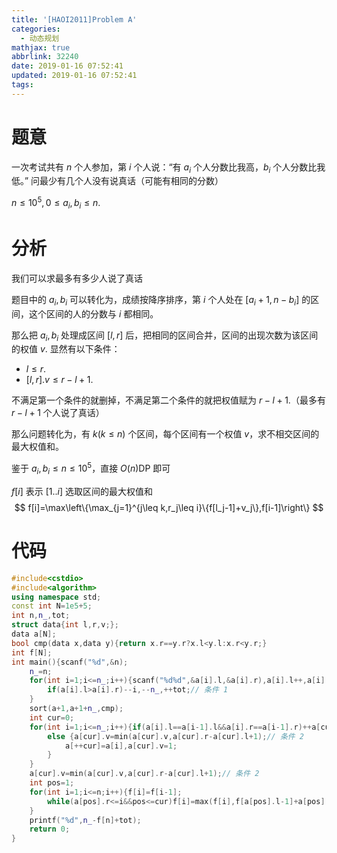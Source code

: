 ```yaml
---
title: '[HAOI2011]Problem A'
categories:
  - 动态规划
mathjax: true
abbrlink: 32240
date: 2019-01-16 07:52:41
updated: 2019-01-16 07:52:41
tags:
---
```


# 题意

一次考试共有 $n$ 个人参加，第 $i$ 个人说：“有 $a_i$ 个人分数比我高，$b_i$ 个人分数比我低。” 问最少有几个人没有说真话（可能有相同的分数）

$n\leq 10^5,0\leq a_i,b_i\leq n$.

<!--more-->

# 分析

我们可以求最多有多少人说了真话

题目中的 $a_i,b_i$ 可以转化为，成绩按降序排序，第 $i$ 个人处在 $[a_i+1,n-b_i]$ 的区间，这个区间的人的分数与 $i$ 都相同。

那么把 $a_i,b_i$ 处理成区间 $[l,r]$ 后，把相同的区间合并，区间的出现次数为该区间的权值 $v$. 显然有以下条件：

- $l\leq r$.
- $[l,r].v\leq r-l+1$.

不满足第一个条件的就删掉，不满足第二个条件的就把权值赋为 $r-l+1$.（最多有 $r-l+1$ 个人说了真话）

那么问题转化为，有 $k(k\leq n)$ 个区间，每个区间有一个权值 $v$，求不相交区间的最大权值和。

鉴于 $a_i,b_i\leq n \leq 10^5$，直接 $O(n)$DP 即可

$f[i]$ 表示 $[1..i]$ 选取区间的最大权值和
$$
f[i]=\max\left\{\max_{j=1}^{j\leq k,r_j\leq i}\{f[l_j-1]+v_j\},f[i-1]\right\}
$$

# 代码

```cpp
#include<cstdio>
#include<algorithm>
using namespace std;
const int N=1e5+5;
int n,n_,tot;
struct data{int l,r,v;};
data a[N];
bool cmp(data x,data y){return x.r==y.r?x.l<y.l:x.r<y.r;}
int f[N];
int main(){scanf("%d",&n);
	n_=n;
	for(int i=1;i<=n_;i++){scanf("%d%d",&a[i].l,&a[i].r),a[i].l++,a[i].r=n-a[i].r;
		if(a[i].l>a[i].r)--i,--n_,++tot;// 条件 1
	}
	sort(a+1,a+1+n_,cmp);
	int cur=0;
	for(int i=1;i<=n_;i++){if(a[i].l==a[i-1].l&&a[i].r==a[i-1].r)++a[cur].v;
		else {a[cur].v=min(a[cur].v,a[cur].r-a[cur].l+1);// 条件 2
			a[++cur]=a[i],a[cur].v=1;
		}
	}
	a[cur].v=min(a[cur].v,a[cur].r-a[cur].l+1);// 条件 2
	int pos=1;
	for(int i=1;i<=n;i++){f[i]=f[i-1];
		while(a[pos].r<=i&&pos<=cur)f[i]=max(f[i],f[a[pos].l-1]+a[pos].v),++pos;
	}
	printf("%d",n_-f[n]+tot);
	return 0;
}
```

​	